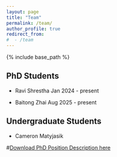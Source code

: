 ```yaml
---
layout: page
title: "Team"
permalink: /team/
author_profile: true
redirect_from:
#  - /team
---
```


{% include base_path %}

PhD Students
-----
* Ravi Shrestha
Jan 2024 - present


* Baitong Zhai
Aug 2025 - present

Undergraduate Students
-----
* Cameron Matyjasik



#[Download PhD Position Description here](https://lushawangece.github.io//files/ad.pdf)
  